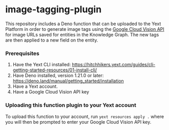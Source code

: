 # image-tagging-plugin

This repository includes a Deno function that can be uploaded to the Yext Platform in order to generate image tags using the [Google Cloud Vision API](https://cloud.google.com/vision) for image URLs saved for entities in the Knowledge Graph. The new tags are then applied to a new field on the entity.

### Prerequisites

1. Have the Yext CLI installed: https://hitchhikers.yext.com/guides/cli-getting-started-resources/01-install-cli/
2. Have Deno installed, version 1.21.0 or later: https://deno.land/manual/getting_started/installation
3. Have a Yext account.
4. Have a Google Cloud Vision API key

### Uploading this function plugin to your Yext account

To upload this function to your account, run `yext resources apply .` where you will then be prompted to enter your Google Cloud Vision API key.
